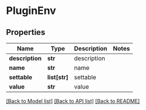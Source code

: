 # PluginEnv

## Properties
Name | Type | Description | Notes
------------ | ------------- | ------------- | -------------
**description** | **str** | description | 
**name** | **str** | name | 
**settable** | **list[str]** | settable | 
**value** | **str** | value | 

[[Back to Model list]](../README.md#documentation-for-models) [[Back to API list]](../README.md#documentation-for-api-endpoints) [[Back to README]](../README.md)

